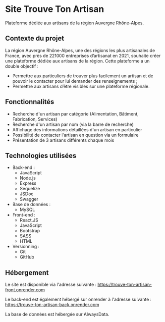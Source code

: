 # Site Trouve Ton Artisan

Plateforme dédiée aux artisans de la région Auvergne Rhône-Alpes. 

## Contexte du projet

La région Auvergne Rhône-Alpes, une des régions les plus artisanales de France, avec près de 221000 entreprises d’artisanat en 2021, souhaite créer une plateforme dédiée aux artisans de la région. 
Cette plateforme a un double objectif : 
-	Permettre aux particuliers de trouver plus facilement un artisan et de pouvoir le contacter pour lui demander des renseignements ;
-	Permettre aux artisans d’être visibles sur une plateforme régionale.

## Fonctionnalités

- Recherche d'un artisan par catégorie (Alimentation, Bâtiment, Fabrication, Services)
- Recherche d'un artisan par nom (via la barre de recherche)
- Affichage des informations détaillées d'un artisan en particulier
- Possibilité de contacter l'artisan en question via un formulaire
- Présentation de 3 artisans différents chaque mois

## Technologies utilisées

- Back-end :
    - JavaScript
    - Node.js
    - Express 
    - Sequelize
    - JSDoc
    - Swagger
- Base de données : 
    - MySQL
- Front-end :
    - React.JS
    - JavaScript
    - Bootstrap
    - SASS
    - HTML
- Versionning :
    - Git
    - GitHub

## Hébergement

Le site est disponible via l'adresse suivante :
https://trouve-ton-artisan-front.onrender.com

Le back-end est également hébergé sur onrender à l'adresse suivante : 
https://trouve-ton-artisan-back.onrender.com

La base de données est hébergée sur AlwaysData. 